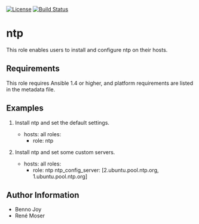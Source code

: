 [![License](https://img.shields.io/badge/license-bsd-red.svg)](https://www.freebsd.org/copyright/license.html)
[![Build Status](https://github.com/grycap/ansible-role-ntp/workflows/CI/badge.svg)](https://github.com/grycap/ansible-role-ntp/actions?query=workflow%3ACI)

ntp
===

This role enables users to install and configure ntp on their hosts.

Requirements
------------

This role requires Ansible 1.4 or higher, and platform requirements are listed
in the metadata file.

Examples
--------

1) Install ntp and set the default settings.

	- hosts: all
	  roles:
	    - role: ntp

2) Install ntp and set some custom servers.

	- hosts: all
	  roles:
	    - role: ntp
	      ntp_config_server: [2.ubuntu.pool.ntp.org, 1.ubuntu.pool.ntp.org]


Author Information
------------------

- Benno Joy
- René Moser
